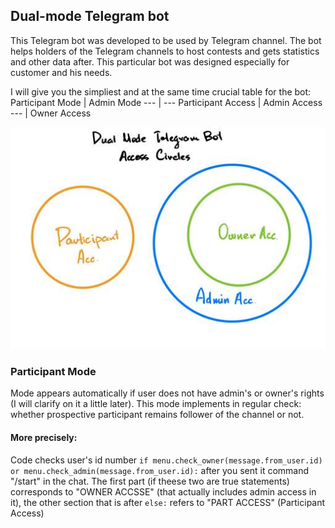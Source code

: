 ## Dual-mode Telegram bot

This Telegram bot was developed to be used by Telegram channel. The bot helps holders of the Telegram channels to host contests and gets statistics and other data after. This particular bot was designed especially for customer and his needs.

I will give you the simpliest and at the same time crucial table for the bot:
Participant Mode   | Admin Mode
---                | ---
Participant Access | Admin Access
---                | Owner Access

![alt text](https://github.com/isishere/kk-contests-bot/blob/main/access_circles.jpg)


### Participant Mode
Mode appears automatically if user does not have admin's or owner's rights (I will clarify on it a little later).
This mode implements in regular check: whether prospective participant remains follower of the channel or not.

#### More precisely:
Code checks user's id number `if menu.check_owner(message.from_user.id) or menu.check_admin(message.from_user.id):` after you sent it command "/start" in the chat. The first part (if theese two are true statements) corresponds to "OWNER ACCSSE" (that actually includes admin access in it), the other section that is after `else:` refers to "PART ACCESS" (Participant Access)
